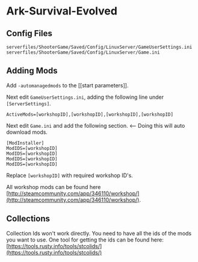# Ark-Survival-Evolved

## Config Files

```text
serverfiles/ShooterGame/Saved/Config/LinuxServer/GameUserSettings.ini
serverfiles/ShooterGame/Saved/Config/LinuxServer/Game.ini
```

## Adding Mods

Add `-automanagedmods` to the \[\[start parameters\]\].

Next edit `GameUserSettings.ini`, adding the following line under `[ServerSettings]`.

```text
ActiveMods=[workshopID],[workshopID],[workshopID],[workshopID]
```

Next edit `Game.ini` and add the following section. &lt;-- Doing this will auto download mods.

```text
[ModInstaller]
ModIDS=[workshopID]
ModIDS=[workshopID]
ModIDS=[workshopID]
ModIDS=[workshopID]
```

Replace `[workshopID]` with required workshop ID's.

All workshop mods can be found here [http://steamcommunity.com/app/346110/workshop/](http://steamcommunity.com/app/346110/workshop/).

## Collections

Collection Ids won't work directly. You need to have all the ids of the mods you want to use. One tool for getting the ids can be found here: [https://tools.rusty.info/tools/stcolids/](https://tools.rusty.info/tools/stcolids/)

